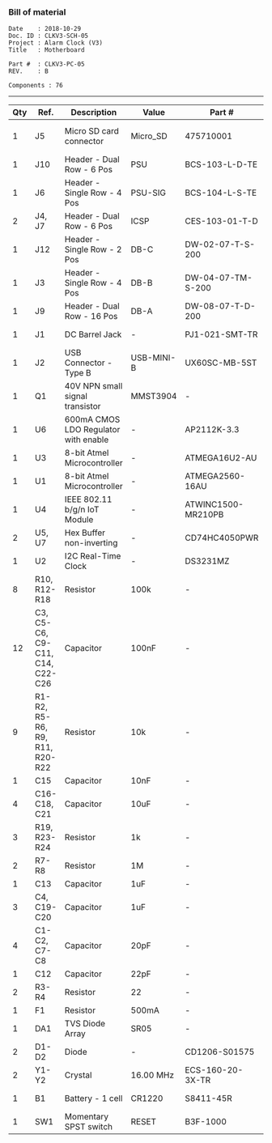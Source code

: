 ### Bill of material ###

```
Date    : 2018-10-29
Doc. ID : CLKV3-SCH-05
Project : Alarm Clock (V3)
Title   : Motherboard

Part #  : CLKV3-PC-05
REV.    : B

Components : 76
```

------------------------------------------------------------------------------------------------------------------------


| Qty | Ref.                            | Description                          | Value      | Part #             | Footprint                       |
|-----|---------------------------------|--------------------------------------|------------|--------------------|---------------------------------|
| 1   | J5                              | Micro SD card connector              | Micro_SD   | 475710001          | conn-io:MOLEX-MICROSD-475710001 |
| 1   | J10                             | Header - Dual Row - 6 Pos            | PSU        | BCS-103-L-D-TE     | conn-header:HDR-M-2x03          |
| 1   | J6                              | Header - Single Row - 4 Pos          | PSU-SIG    | BCS-104-L-S-TE     | conn-header:HDR-M-1x04          |
| 2   | J4, J7                          | Header - Dual Row - 6 Pos            | ICSP       | CES-103-01-T-D     | conn-header:HDR-M-2x03          |
| 1   | J12                             | Header - Single Row - 2 Pos          | DB-C       | DW-02-07-T-S-200   | conn-header:HDR-M-1x02          |
| 1   | J3                              | Header - Single Row - 4 Pos          | DB-B       | DW-04-07-TM-S-200  | conn-header:HDR-M-1x04          |
| 1   | J9                              | Header - Dual Row - 16 Pos           | DB-A       | DW-08-07-T-D-200   | conn-header:HDR-M-2x08          |
| 1   | J1                              | DC Barrel Jack                       | -          | PJ1-021-SMT-TR     | conn-power:CUI-P1J-021-SMT      |
| 1   | J2                              | USB Connector - Type B               | USB-MINI-B | UX60SC-MB-5ST      | conn-io:USB-MB_UX60SC-MB-5ST    |
| 1   | Q1                              | 40V NPN small signal transistor      | MMST3904   | -                  | smt-sot:SOT23                   |
| 1   | U6                              | 600mA CMOS LDO Regulator with enable | -          | AP2112K-3.3        | smt-sot:SOT23-5                 |
| 1   | U3                              | 8-bit Atmel Microcontroller          | -          | ATMEGA16U2-AU      | smt-qfp:QFP-7-32                |
| 1   | U1                              | 8-bit Atmel Microcontroller          | -          | ATMEGA2560-16AU    | smt-qfp:QFP-14-100              |
| 1   | U4                              | IEEE 802.11 b/g/n IoT Module         | -          | ATWINC1500-MR210PB | misc:ATWINC1500-MR              |
| 2   | U5, U7                          | Hex Buffer non-inverting             | -          | CD74HC4050PWR      | smt-sop:TSSOP16                 |
| 1   | U2                              | I2C Real-Time Clock                  | -          | DS3231MZ           | smt-soic:SOIC8                  |
| 8   | R10, R12-R18                    | Resistor                             | 100k       | -                  | smt:R-0603                      |
| 12  | C3, C5-C6, C9-C11, C14, C22-C26 | Capacitor                            | 100nF      | -                  | smt:C-0603                      |
| 9   | R1-R2, R5-R6, R9, R11, R20-R22  | Resistor                             | 10k        | -                  | smt:R-0603                      |
| 1   | C15                             | Capacitor                            | 10nF       | -                  | smt:C-0603                      |
| 4   | C16-C18, C21                    | Capacitor                            | 10uF       | -                  | smt:C-0805                      |
| 3   | R19, R23-R24                    | Resistor                             | 1k         | -                  | smt:R-0603                      |
| 2   | R7-R8                           | Resistor                             | 1M         | -                  | smt:R-0603                      |
| 1   | C13                             | Capacitor                            | 1uF        | -                  | smt:C-0603                      |
| 3   | C4, C19-C20                     | Capacitor                            | 1uF        | -                  | smt:C-0805                      |
| 4   | C1-C2, C7-C8                    | Capacitor                            | 20pF       | -                  | smt:C-0603                      |
| 1   | C12                             | Capacitor                            | 22pF       | -                  | smt:C-0603                      |
| 2   | R3-R4                           | Resistor                             | 22         | -                  | smt:R-0603                      |
| 1   | F1                              | Resistor                             | 500mA      | -                  | smt:R-1206                      |
| 1   | DA1                             | TVS Diode Array                      | SR05       | -                  | smt-sot:SOT-143                 |
| 2   | D1-D2                           | Diode                                | -          | CD1206-S01575      | smt:D-1206                      |
| 2   | Y1-Y2                           | Crystal                              | 16.00 MHz  | ECS-160-20-3X-TR   | crystals:smt-CSM-3X-7x4mm       |
| 1   | B1                              | Battery - 1 cell                     | CR1220     | S8411-45R          | conn-power:S8411-45R            |
| 1   | SW1                             | Momentary SPST switch                | RESET      | B3F-1000           | switches:B3F-10XX               |
